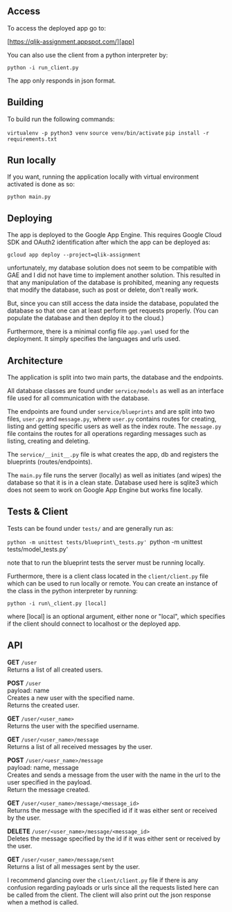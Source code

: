 ## Access

To access the deployed app go to:

[https://qlik-assignment.appspot.com/][app]

  [app]: https://qlik-assignment.appspot.com/

You can also use the client from a python interpreter by:

`python -i run_client.py`

The app only responds in json format.

## Building

To build run the following commands:

`virtualenv -p python3 venv`
`source venv/bin/activate`
`pip install -r requirements.txt`

## Run locally

If you want, running the application locally with virtual environment activated is done as so:

`python main.py`

## Deploying

The app is deployed to the Google App Engine.
This requires Google Cloud SDK and OAuth2 identification after
which the app can be deployed as:

`gcloud app deploy --project=qlik-assignment`

unfortunately, my database solution does not seem to be compatible
with GAE and I did not have time to implement another solution.
This resulted in that any manipulation of the database is prohibited,
meaning any requests that modify the database, such as post or delete,
 don't really work. 

But, since you can still access the data inside the database, populated the database so
that one can at least perform get requests properly. (You can populate the database
and then deploy it to the cloud.)

Furthermore, there is a minimal config file `app.yaml` used for the deployment. It simply
specifies the languages and urls used.

## Architecture

The application is split into two main parts, the database and the endpoints.

All database classes are found under `service/models` as well as an interface file used
for all communication with the database.

The endpoints are found under `service/blueprints` and are split into two files, `user.py` and `message.py`,
where `user.py` contains routes for creating, listing and getting specific users as well as the index route.
The `message.py` file contains the routes for all operations regarding messages such as listing, creating and deleting.

The `service/__init__.py` file is what creates the app, db and registers the blueprints (routes/endpoints).

The `main.py` file runs the server (locally) as well as initiates (and wipes) the database so that it is in a clean state.
Database used here is sqlite3 which does not seem to work on Google App Engine but works fine locally.

## Tests & Client

Tests can be found under `tests/` and are generally run as:

`python -m unittest tests/blueprint\_tests.py'
`python -m unittest tests/model\_tests.py'

note that to run the blueprint tests the server must be running locally.

Furthermore, there is a client class located in the `client/client.py` file which
can be used to run locally or remote. You can create an instance of the class in the
python interpreter by running:

`python -i run\_client.py [local]`

where [local] is an optional argument, either none or "local", which specifies if the
client should connect to localhost or the deployed app.

## API

**GET**     `/user`  
Returns a list of all created users.

**POST**    `/user`  
payload: name  
Creates a new user with the specified name.  
Returns the created user.

**GET**     `/user/<user_name>`  
Returns the user with the specified username.

**GET**     `/user/<user_name>/message`  
Returns a list of all received messages by the user.

**POST**    `/user/<uesr_name>/message`  
payload: name, message  
Creates and sends a message from the user with the name in the url to the user specified in
the payload.  
Return the message created.

**GET**     `/user/<user_name>/message/<message_id>`  
Returns the message with the specified id if it was either sent or received by the user.

**DELETE**  `/user/<user_name>/message/<message_id>`  
Deletes the message specified by the id if it was either sent or received by the user.

**GET**     `/user/<user_name>/message/sent`  
Returns a list of all messages sent by the user.

I recommend glancing over the `client/client.py` file if there is any confusion regarding
payloads or urls since all the requests listed here can be called from the client.
The client will also print out the json response when a method is called.
